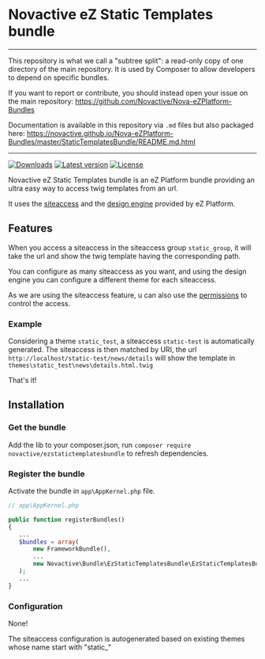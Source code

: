 # Novactive eZ Static Templates bundle

----

This repository is what we call a "subtree split": a read-only copy of one directory of the main repository. 
It is used by Composer to allow developers to depend on specific bundles.

If you want to report or contribute, you should instead open your issue on the main repository: https://github.com/Novactive/Nova-eZPlatform-Bundles

Documentation is available in this repository via `.md` files but also packaged here: https://novactive.github.io/Nova-eZPlatform-Bundles/master/StaticTemplatesBundle/README.md.html

----

[![Downloads](https://img.shields.io/packagist/dt/novactive/ezstatictemplatesbundle.svg?style=flat-square)](https://packagist.org/packages/novactive/ezstatictemplatesbundle)
[![Latest version](https://img.shields.io/github/release/Novactive/NovaeZStaticTemplatesBundle.svg?style=flat-square)](https://github.com/Novactive/NovaeZStaticTemplatesBundle/releases)
[![License](https://img.shields.io/packagist/l/novactive/ezseobundle.svg?style=flat-square)](LICENSE)

Novactive eZ Static Templates bundle is an eZ Platform bundle providing an ultra easy way to access twig templates from an url.

It uses the [siteaccess](https://doc.ezplatform.com/en/latest/guide/siteaccess/) and the [design engine](https://doc.ezplatform.com/en/latest/guide/design_engine/) provided by eZ Platform.

## Features

When you access a siteaccess in the siteaccess group `static_group`, it will take the url and show the twig template having the corresponding path.

You can configure as many siteaccess as you want, and using the design engine you can configure a different theme for each siteaccess.

As we are using the siteaccess feature, u can also use the [permissions](https://doc.ezplatform.com/en/latest/guide/permissions/) to control the access.

### Example

Considering a theme `static_test`, a siteaccess `static-test` is automatically generated. The siteaccess is then matched by URI, the url `http://localhost/static-test/news/details` will show the template in `themes\static_test\news\details.html.twig`

That's it!

## Installation

### Get the bundle

Add the lib to your composer.json, run `composer require novactive/ezstatictemplatesbundle` to refresh dependencies.


### Register the bundle

Activate the bundle in `app\AppKernel.php` file.

```php
// app\AppKernel.php

public function registerBundles()
{
   ...
   $bundles = array(
       new FrameworkBundle(),
       ...
       new Novactive\Bundle\EzStaticTemplatesBundle\EzStaticTemplatesBundle(),
   );
   ...
}
```

### Configuration

None!

The siteaccess configuration is autogenerated based on existing themes whose name start with "static_"
